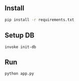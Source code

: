 ## Install

```sh
pip install -r requirements.txt
```

## Setup DB

```
invoke init-db
```

## Run

```sh
python app.py
```